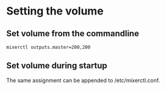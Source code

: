 # Setting the volume

## Set volume from the commandline
~~~
mixerctl outputs.master=200,200
~~~

## Set volume during startup
The same assignment can be appended to /etc/mixerctl.conf.

